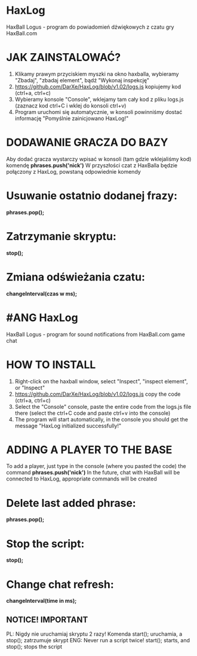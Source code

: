 # HaxLog
HaxBall Logus - program do powiadomień dźwiękowych z czatu gry HaxBall.com

# JAK ZAINSTALOWAĆ?
1. Klikamy prawym przyciskiem myszki na okno haxballa, wybieramy "Zbadaj", "zbadaj element", bądź "Wykonaj inspekcję"
2. https://github.com/DarXe/HaxLog/blob/v1.02/logs.js kopiujemy kod (ctrl+a, ctrl+c)
3. Wybieramy konsole "Console", wklejamy tam cały kod z pliku logs.js (zaznacz kod ctrl+C i wklej do konsoli ctrl+v)
4. Program uruchomi się automatycznie, w konsoli powinniśmy dostać informację "Pomyślnie zainicjowano HaxLog!"

# DODAWANIE GRACZA DO BAZY
Aby dodać gracza wystarczy wpisać w konsoli (tam gdzie wklejaliśmy kod) komendę **phrases.push('nick')**
W przyszłości czat z HaxBalla będzie połączony z HaxLog, powstaną odpowiednie komendy

# Usuwanie ostatnio dodanej frazy: 
**phrases.pop();**

# Zatrzymanie skryptu: 
**stop();**

# Zmiana odświeżania czatu: 
**changeInterval(czas w ms);**


# #ANG HaxLog
HaxBall Logus - program for sound notifications from HaxBall.com game chat

# HOW TO INSTALL
1. Right-click on the haxball window, select "Inspect", "inspect element", or "Inspect"
2. https://github.com/DarXe/HaxLog/blob/v1.02/logs.js copy the code (ctrl+a, ctrl+c)
3. Select the "Console" console, paste the entire code from the logs.js file there (select the ctrl+C code and paste ctrl+v into the console)
4. The program will start automatically, in the console you should get the message "HaxLog initialized successfully!"

# ADDING A PLAYER TO THE BASE
To add a player, just type in the console (where you pasted the code) the command **phrases.push('nick')**
In the future, chat with HaxBall will be connected to HaxLog, appropriate commands will be created

# Delete last added phrase:
**phrases.pop();**

# Stop the script: 
**stop();**

# Change chat refresh: 
**changeInterval(time in ms);**


## NOTICE! IMPORTANT
PL: Nigdy nie uruchamiaj skryptu 2 razy! Komenda start(); uruchamia, a stop(); zatrzumuje skrypt
ENG: Never run a script twice! start(); starts, and stop(); stops the script
